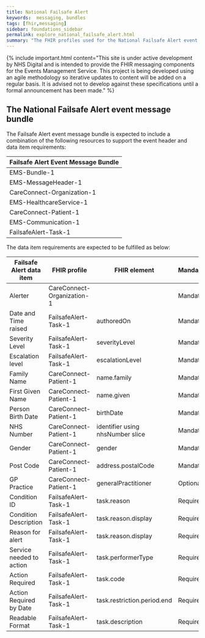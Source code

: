```yaml
---
title: National Failsafe Alert
keywords:  messaging, bundles
tags: [fhir,messaging]
sidebar: foundations_sidebar
permalink: explore_national_failsafe_alert.html
summary: "The FHIR profiles used for the National Failsafe Alert event message bundle"
---
```


{% include important.html content="This site is under active development by NHS Digital and is intended to provide the FHIR messaging components for the Events Management Service. This project is being developed using an agile methodology so iterative updates to content will be added on a regular basis. It is advised not to develop against these specifications until a formal announcement has been made." %}

## The National Failsafe Alert event message bundle ##

The Failsafe Alert event message bundle is expected to include a combination of the following resources to support the event header and data item requirements:

| Failsafe Alert Event Message Bundle       |
|-------------------------------------------|
| EMS-Bundle-1                              |
| EMS-MessageHeader-1                       |
| CareConnect-Organization-1                |
| EMS-HealthcareService-1                   |
| CareConnect-Patient-1                     |
| EMS-Communication-1                       |
| FailsafeAlert-Task-1                      |


The data item requirements are expected to be fulfilled as below:

| Failsafe Alert data item | FHIR profile               | FHIR element                     | Mandatory/Required/Optional |
|--------------------------|----------------------------|----------------------------------|-----------------------------|
| Alerter                  | CareConnect-Organization-1 |                                  | Mandatory                   |
| Date and Time raised     | FailsafeAlert-Task-1       | authoredOn                       | Mandatory                   |
| Severity Level           | FailsafeAlert-Task-1       | severityLevel                    | Mandatory                   |
| Escalation level         | FailsafeAlert-Task-1       | escalationLevel                  | Mandatory                   |
| Family Name              | CareConnect-Patient-1      | name.family                      | Mandatory                   |
| First Given Name         | CareConnect-Patient-1      | name.given                       | Mandatory                   |
| Person Birth Date        | CareConnect-Patient-1      | birthDate                        | Mandatory                   |
| NHS Number               | CareConnect-Patient-1      | identifier using nhsNumber slice | Mandatory                   |
| Gender                   | CareConnect-Patient-1      | gender                           | Mandatory                   |
| Post Code                | CareConnect-Patient-1      | address.postalCode               | Mandatory                   |
| GP Practice              | CareConnect-Patient-1      | generalPractitioner              | Optional                    |
| Condition ID             | FailsafeAlert-Task-1       | task.reason                      | Required                    |
| Condition Description    | FailsafeAlert-Task-1       | task.reason.display              | Required                    |
| Reason for alert         | FailsafeAlert-Task-1       | task.reason.display              | Required                    |
| Service needed to action | FailsafeAlert-Task-1       | task.performerType               | Required                    |
| Action Required          | FailsafeAlert-Task-1       | task.code                        | Required                    |
| Action Required by Date  | FailsafeAlert-Task-1       | task.restriction.period.end      | Required                    |
| Readable Format          | FailsafeAlert-Task-1       | task.description                 | Required                    |










